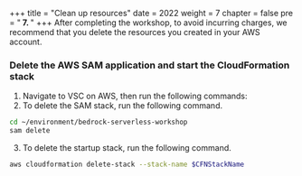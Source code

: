 +++
title = "Clean up resources"
date = 2022
weight = 7
chapter = false
pre = "<b> 7. </b>"
+++
After completing the workshop, to avoid incurring charges, we recommend that you delete the resources you created in your AWS account.

### Delete the AWS SAM application and start the CloudFormation stack
1. Navigate to VSC on AWS, then run the following commands:
2. To delete the SAM stack, run the following command.
```bash
cd ~/environment/bedrock-serverless-workshop
sam delete
```
3. To delete the startup stack, run the following command.
```bash
aws cloudformation delete-stack --stack-name $CFNStackName
```